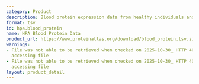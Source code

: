 ```yaml
---
category: Product
description: Blood protein expression data from healthy individuals and disease states
format: tsv
id: hpa.blood_protein
name: HPA Blood Protein Data
product_url: https://www.proteinatlas.org/download/blood_protein.tsv.zip
warnings:
- File was not able to be retrieved when checked on 2025-10-30_ HTTP 404 error when
  accessing file
- File was not able to be retrieved when checked on 2025-10-30_ HTTP 404 error when
  accessing file
layout: product_detail
---
```

